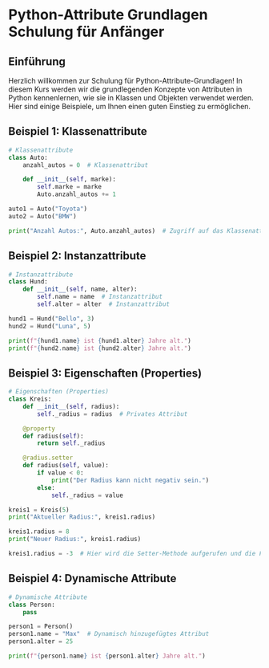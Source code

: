 # Python-Attribute Grundlagen Schulung für Anfänger

## Einführung

Herzlich willkommen zur Schulung für Python-Attribute-Grundlagen! In diesem Kurs werden wir die grundlegenden Konzepte von Attributen in Python kennenlernen, wie sie in Klassen und Objekten verwendet werden. Hier sind einige Beispiele, um Ihnen einen guten Einstieg zu ermöglichen.

## Beispiel 1: Klassenattribute

```python
# Klassenattribute
class Auto:
    anzahl_autos = 0  # Klassenattribut

    def __init__(self, marke):
        self.marke = marke
        Auto.anzahl_autos += 1

auto1 = Auto("Toyota")
auto2 = Auto("BMW")

print("Anzahl Autos:", Auto.anzahl_autos)  # Zugriff auf das Klassenattribut
```

## Beispiel 2: Instanzattribute

```python
# Instanzattribute
class Hund:
    def __init__(self, name, alter):
        self.name = name  # Instanzattribut
        self.alter = alter  # Instanzattribut

hund1 = Hund("Bello", 3)
hund2 = Hund("Luna", 5)

print(f"{hund1.name} ist {hund1.alter} Jahre alt.")
print(f"{hund2.name} ist {hund2.alter} Jahre alt.")
```

## Beispiel 3: Eigenschaften (Properties)

```python
# Eigenschaften (Properties)
class Kreis:
    def __init__(self, radius):
        self._radius = radius  # Privates Attribut

    @property
    def radius(self):
        return self._radius

    @radius.setter
    def radius(self, value):
        if value < 0:
            print("Der Radius kann nicht negativ sein.")
        else:
            self._radius = value

kreis1 = Kreis(5)
print("Aktueller Radius:", kreis1.radius)

kreis1.radius = 8
print("Neuer Radius:", kreis1.radius)

kreis1.radius = -3  # Hier wird die Setter-Methode aufgerufen und die Fehlermeldung ausgegeben.

```

## Beispiel 4: Dynamische Attribute

```python
# Dynamische Attribute
class Person:
    pass

person1 = Person()
person1.name = "Max"  # Dynamisch hinzugefügtes Attribut
person1.alter = 25

print(f"{person1.name} ist {person1.alter} Jahre alt.")

```